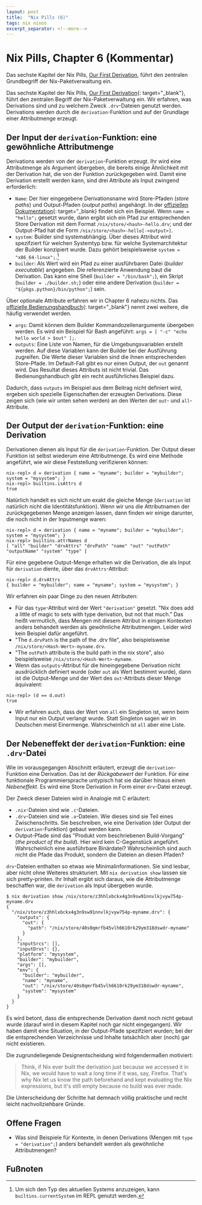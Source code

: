 ```yaml
---
layout: post
title:  "Nix Pills (6)"
tags: nix nixos
excerpt_separator: <!--more-->
---
```


# Nix Pills, Chapter 6 (Kommentar)
<div class="hide-excerpt">
Das sechste Kapitel der Nix Pills, <a href="https://nixos.org/guides/nix-pills/our-first-derivation" target="_blank">Our First Derivation</a>, führt den zentralen Grundbegriff der Nix-Paketverwaltung ein.
</div>
<!--more-->

Das sechste Kapitel der Nix Pills, [Our First Derivation](https://nixos.org/guides/nix-pills/our-first-derivation){: target="_blank"}, führt den zentralen Begriff der Nix-Paketverwaltung ein. Wir erfahren, was Derivations sind und zu welchem Zweck `.drv`-Dateien genutzt werden. Derivations werden durch die `derivation`-Funktion und auf der Grundlage einer Attributmenge erzeugt.

## Der Input der `derivation`-Funktion: eine gewöhnliche Attributmenge
Derivations werden von der `derivation`-Funktion erzeugt. Ihr wird eine Attributmenge als Argument übergeben, die bereits einige Ähnlichkeit mit der Derivation hat, die von der Funktion zurückgegeben wird. Damit eine Derivation erstellt werden kann, sind drei Attribute als Input zwingend erforderlich:
- `Name`: Der hier eingegebene Derivationsname wird Store-Pfaden (*store paths*) und Output-Pfaden (*output paths*) angehängt. In der [offiziellen Dokumentation](https://nixos.org/manual/nix/stable/language/derivations.html#required){: target="_blank} findet sich ein Beispiel. Wenn `name = "hello";` gesetzt wurde, dann ergibt sich ein Pfad zur entsprechenden Store Derivation mit dem Format `/nix/store/<hash>-hello.drv`; und der Output-Pfad hat die Form `/nix/store/<hash>-hello[-<output>]`.
- `system`: Builder sind systemabhängig. Über dieses Attribut wird spezifziert für welchen Systemtyp bzw. für welche Systemarchitektur der Builder konzipiert wurde. Dazu gehört beispielsweise `system = "x86_64-linux";`.[^currentSystem]
- `builder`: Als Wert wird ein Pfad zu einer ausführbaren Datei (*builder executable*) angegeben. Die referenzierte Anwendung baut die Derivation. Das kann eine Shell (`builder = "/bin/bash";`), ein Skript (`builder = ./builder.sh;`) oder eine andere Derivation (`builder = "${pkgs.python}/bin/python";`) sein.

Über optionale Attribute erfahren wir in Chapter 6 nahezu nichts. Das [offizielle Bedienungshandbuch](https://nixos.org/manual/nix/stable/language/derivations.html#optional){: target="_blank"} nennt zwei weitere, die häufig verwendet werden.
- `args`: Damit können dem Builder Kommandozeilenargumente übergeben werden. Es wird ein Beispiel für Bash angeführt: `args = [ "-c" "echo hello world > $out" ];`.
- `outputs`: Eine Liste von Namen, für die Umgebungsvariablen erstellt werden. Auf diese Variablen kann der Builder bei der Ausführung zugreifen. Die Werte dieser Variablen sind die ihnen entsprechenden Store-Pfade. Im Default-Fall gibt es nur einen Output, der `out` genannt wird. Das Resultat dieses Attributs ist nicht trivial. Das Bedienungshandbuch gibt ein recht ausführliches Beispiel dazu.

Dadurch, dass `outputs` im Beispiel aus dem Beitrag nicht definiert wird, ergeben sich spezielle Eigenschaften der erzeugten Derivations. Diese zeigen sich (wie wir unten sehen werden) an den Werten der `out`- und `all`-Attribute.

## Der Output der `derivation`-Funktion: eine Derivation
Derivationen dienen als Input für die `derivation`-Funktion. Der Output dieser Funktion ist selbst wiederum eine Attributmenge. Es wird eine Methode angeführt, wie wir diese Feststellung verifizieren können:
```
nix-repl> d = derivation { name = "myname"; builder = "mybuilder"; system = "mysystem"; }
nix-repl> builtins.isAttrs d
true
```
Natürlich handelt es sich nicht um exakt die gleiche Menge (`derivation` ist natürlich nicht die Identitätsfunktion). Wenn wir uns die Attributnamen der zurückgegebenen Menge anzeigen lassen, dann finden wir einige darunter, die noch nicht in der Inputmenge waren:
```
nix-repl> d = derivation { name = "myname"; builder = "mybuilder"; system = "mysystem"; }
nix-repl> builtins.attrNames d
[ "all" "builder" "drvAttrs" "drvPath" "name" "out" "outPath" "outputName" "system" "type" ]
```
Für eine gegebene Output-Menge erhalten wir die Derivation, die als Input für `derivation` diente, über das `drvAttrs`-Attribut:
```
nix-repl> d.drvAttrs
{ builder = "mybuilder"; name = "myname"; system = "mysystem"; }
```

Wir erfahren ein paar Dinge zu den neuen Attributen:
- Für das `type`-Attribut wird der Wert `"derivation"` gesetzt. "Nix does add a little of magic to sets with type derivation, but not that much." Das heißt vermutlich, dass Mengen mit diesem Attribut in einigen Kontexten anders behandelt werden als gewöhnliche Attributmengen. Leider wird kein Beispiel dafür angeführt.
- "The `d.drvPath` is the path of the .drv file", also beispielsweise `/nix/store/<Hash-Wert>-myname.drv`.
- "The `outPath` attribute is the build path in the nix store", also beispielsweise `/nix/store/<Hash-Wert>-myname`.
- Wenn das `outputs`-Attribut für die hineingegebene Derivation nicht ausdrücklich definiert wurde (oder `out` als Wert bestimmt wurde), dann ist die Output-Menge und der Wert des `out`-Attributs dieser Menge äquivalent:
```
nix-repl> (d == d.out)
true
```
- Wir erfahren auch, dass der Wert von `all` ein Singleton ist, wenn beim Input nur ein Output verlangt wurde. Statt Singleton sagen wir im Deutschen meist Einermenge. Wahrscheinlich ist `all` aber eine Liste.

## Der Nebeneffekt der `derivation`-Funktion: eine `.drv`-Datei
Wie im vorausgegangen Abschnitt erläutert, erzeugt die `derivation`-Funktion eine Derivation. Das ist der *Rückgabewert* der Funktion. Für eine funktionale Programmiersprache untypisch hat sie darüber hinaus einen *Nebeneffekt*. Es wird eine Store Derivation in Form einer `drv`-Datei erzeugt.

Der Zweck dieser Dateien wird in Analogie mit C erläutert:
- `.nix`-Dateien sind wie `.c`-Dateien.
- `.drv`-Dateien sind wie `.o`-Dateien. Wie dieses sind sie Teil eines Zwischenschritts. Sie beschreiben, wie eine Derivation (der Output der `derivation`-Funktion) gebaut werden kann.
- Output-Pfade sind das "Produkt vom beschriebenen Build-Vorgang" (*the product of the build*). Hier wird kein C-Gegenstück angeführt. Wahrscheinlich eine ausführbare Binärdatei? Wahrscheinlich sind auch nicht die Pfade das Produkt, sondern die Dateien an diesen Pfaden?

`drv`-Dateien enthalten so etwas wie Minimalinformationen. Sie sind lesbar, aber nicht ohne Weiteres strukturiert. Mit `nix derivation show` lassen sie sich pretty-printen. Ihr Inhalt ergibt sich daraus, wie die Attributmenge beschaffen war, die `derivation` als Input übergeben wurde.
```
$ nix derivation show /nix/store/z3hhlxbckx4g3n9sw91nnvlkjvyw754p-myname.drv
{
  "/nix/store/z3hhlxbckx4g3n9sw91nnvlkjvyw754p-myname.drv": {
    "outputs": {
      "out": {
        "path": "/nix/store/40s0qmrfb45vlh6610rk29ym318dswdr-myname"
      }
    },
    "inputSrcs": [],
    "inputDrvs": {},
    "platform": "mysystem",
    "builder": "mybuilder",
    "args": [],
    "env": {
      "builder": "mybuilder",
      "name": "myname",
      "out": "/nix/store/40s0qmrfb45vlh6610rk29ym318dswdr-myname",
      "system": "mysystem"
    }
  }
}
```

Es wird betont, dass die entsprechende Derivation damit noch nicht gebaut wurde (darauf wird in diesem Kapitel noch gar nicht eingegangen). Wir haben damit eine Situation, in der Output-Pfade spezifziert wurden; bei der die entsprechenden Verzeichnisse und Inhalte tatsächlich aber (noch) gar nicht existieren.

Die zugrundeliegende Designentscheidung wird folgendermaßen motiviert:
>  Think, if Nix ever built the derivation just because we accessed it in Nix, we would have to wait a long time if it was, say, Firefox. That's why Nix let us know the path beforehand and kept evaluating the Nix expressions, but it's still empty because no build was ever made.

Die Unterscheidung der Schritte hat demnach völlig praktische und recht leicht nachvollziehbare Gründe.

## Offene Fragen
- Was sind Beispiele für Kontexte, in denen Derivations (Mengen mit `type = "derivation";`) anders behandelt werden als gewöhnliche Attributmengen?

## Fußnoten
[^currentSystem]: Um sich den Typ des aktuellen Systems anzuzeigen, kann `builtins.currentSystem` im REPL genutzt werden.
